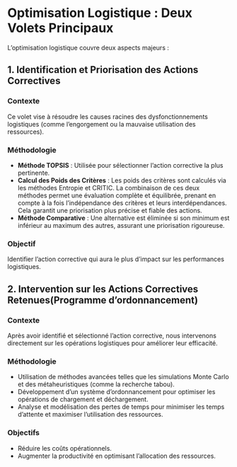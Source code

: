 # Optimisation Logistique : Deux Volets Principaux

L’optimisation logistique couvre deux aspects majeurs :

## 1. Identification et Priorisation des Actions Correctives

### Contexte
Ce volet vise à résoudre les causes racines des dysfonctionnements logistiques (comme l’engorgement ou la mauvaise utilisation des ressources).

### Méthodologie
- **Méthode TOPSIS** : Utilisée pour sélectionner l’action corrective la plus pertinente.
- **Calcul des Poids des Critères** : Les poids des critères sont calculés via les méthodes Entropie et CRITIC. La combinaison de ces deux méthodes permet une évaluation complète et équilibrée, prenant en compte à la fois l’indépendance des critères et leurs interdépendances. Cela garantit une priorisation plus précise et fiable des actions.
- **Méthode Comparative** : Une alternative est éliminée si son minimum est inférieur au maximum des autres, assurant une priorisation rigoureuse.

### Objectif
Identifier l’action corrective qui aura le plus d’impact sur les performances logistiques.

## 2. Intervention sur les Actions Correctives Retenues(Programme d’ordonnancement)

### Contexte
Après avoir identifié et sélectionné l’action corrective, nous intervenons directement sur les opérations logistiques pour améliorer leur efficacité.

### Méthodologie
- Utilisation de méthodes avancées telles que les simulations Monte Carlo et des métaheuristiques (comme la recherche tabou).
- Développement d’un système d’ordonnancement pour optimiser les opérations de chargement et déchargement.
- Analyse et modélisation des pertes de temps pour minimiser les temps d’attente et maximiser l’utilisation des ressources.

### Objectifs
- Réduire les coûts opérationnels.
- Augmenter la productivité en optimisant l’allocation des ressources.
